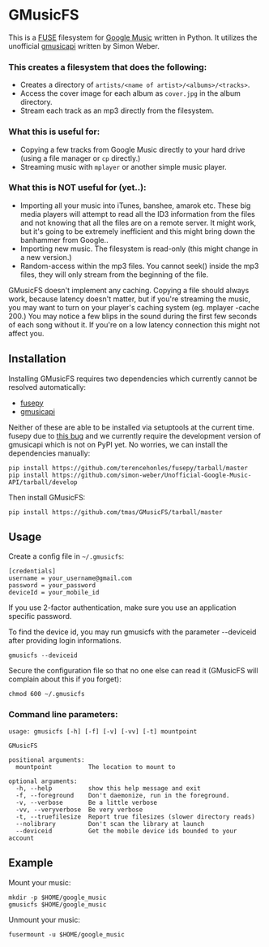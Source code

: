 GMusicFS
========

This is a [FUSE](http://fuse.sourceforge.net/) filesystem for
[Google Music](http://music.google.com) written in Python. It utilizes the
unofficial
[gmusicapi](https://github.com/simon-weber/Unofficial-Google-Music-API)
written by Simon Weber.

### This creates a filesystem that does the following:

 * Creates a directory of ```artists/<name of artist>/<albums>/<tracks>```.
 * Access the cover image for each album as ```cover.jpg``` in the album directory.
 * Stream each track as an mp3 directly from the filesystem.

### What this is useful for:

 * Copying a few tracks from Google Music directly to your hard drive
   (using a file manager or ```cp``` directly.)
 * Streaming music with ```mplayer``` or another simple music player.

### What this is NOT useful for (yet..):

 * Importing all your music into iTunes, banshee, amarok etc. These
   big media players will attempt to read all the ID3 information from
   the files and not knowing that all the files are on a remote server.
   It might work, but it's going to be extremely inefficient and this
   might bring down the banhammer from Google..
 * Importing new music. The filesystem is read-only (this might change
   in a new version.)
 * Random-access within the mp3 files. You cannot seek() inside the
   mp3 files, they will only stream from the beginning of the file.

GMusicFS doesn't implement any caching. Copying a file should always work,
because latency doesn't matter, but if you're streaming the music, you
may want to turn on your player's caching system (eg. mplayer -cache 200.)
You may notice a few blips in the sound during the first few seconds of
each song without it. If you're on a low latency connection this might not
affect you.

Installation
------------

Installing GMusicFS requires two dependencies which currently cannot
be resolved automatically:

 * [fusepy](https://github.com/terencehonles/fusepy)
 * [gmusicapi](https://github.com/simon-weber/Unofficial-Google-Music-API)

Neither of these are able to be installed via setuptools at the
current time. fusepy due to
[this bug](https://github.com/terencehonles/fusepy/pull/9) and
we currently require the development version of gmusicapi which is not
on PyPI yet. No worries, we can install the dependencies manually:

```
pip install https://github.com/terencehonles/fusepy/tarball/master
pip install https://github.com/simon-weber/Unofficial-Google-Music-API/tarball/develop
```

Then install GMusicFS:

```
pip install https://github.com/tmas/GMusicFS/tarball/master
```


Usage
-----

Create a config file in ```~/.gmusicfs```:

```
[credentials]
username = your_username@gmail.com
password = your_password
deviceId = your_mobile_id
```

If you use 2-factor authentication, make sure you use an application
specific password.

To find the device id, you may run gmusicfs with the parameter
--deviceid after providing login informations.
```
gmusicfs --deviceid
```

Secure the configuration file so that no one else can read it
(GMusicFS will complain about this if you forget):
```
chmod 600 ~/.gmusicfs
```

### Command line parameters:

```
usage: gmusicfs [-h] [-f] [-v] [-vv] [-t] mountpoint

GMusicFS

positional arguments:
  mountpoint          The location to mount to

optional arguments:
  -h, --help          show this help message and exit
  -f, --foreground    Don't daemonize, run in the foreground.
  -v, --verbose       Be a little verbose
  -vv, --veryverbose  Be very verbose
  -t, --truefilesize  Report true filesizes (slower directory reads)
  --nolibrary         Don't scan the library at launch
  --deviceid          Get the mobile device ids bounded to your account
```

Example
-------

Mount your music:

```
mkdir -p $HOME/google_music
gmusicfs $HOME/google_music
```

Unmount your music:
```
fusermount -u $HOME/google_music
```
